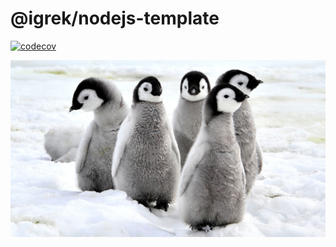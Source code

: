 # @igrek/nodejs-template

[![codecov](https://codecov.io/gh/igrek8/nodejs-template/branch/main/graph/badge.svg)](https://codecov.io/gh/igrek8/nodejs-template)

![alt](./media/emperor-penguin-chicks.webp)
